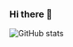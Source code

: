 ### Hi there 👋

<!--
**GiorgiNefaridze/GiorgiNefaridze** is a ✨ _special_ ✨ repository because its `README.md` (this file) appears on your GitHub profile.

Here are some ideas to get you started:

- 🔭 I’m currently working on ...
- 🌱 I’m currently learning ...
- 👯 I’m looking to collaborate on ...
- 🤔 I’m looking for help with ...
- 💬 Ask me about ...
- 📫 How to reach me: https://www.linkedin.com/in/giorgi-nefaridze-25b313246/
- ⚡ Fun fact: there is no fun facts 😖
-->

![GitHub stats](https://github-readme-stats.vercel.app/api?username=GiorgiNefaridze&theme=gruvbox)
